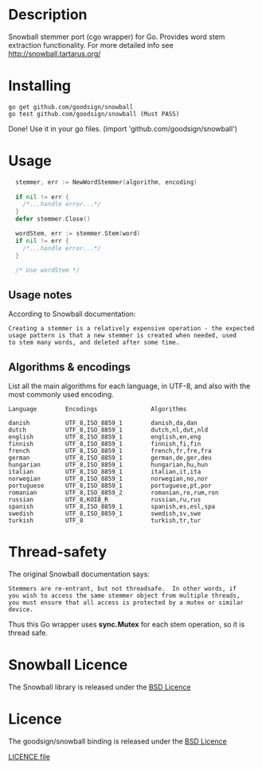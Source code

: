 Description
====

Snowball stemmer port (cgo wrapper) for Go. Provides word stem extraction functionality. For more detailed info see http://snowball.tartarus.org/

Installing
====

```
go get github.com/goodsign/snowball
go test github.com/goodsign/snowball (Must PASS)
```

Done! Use it in your go files. (import 'github.com/goodsign/snowball')

Usage
====

```go
  stemmer, err := NewWordStemmer(algorithm, encoding)
  
  if nil != err {
    /*...handle error...*/
  }
  defer stemmer.Close() 

  wordStem, err := stemmer.Stem(word)
  if nil != err {
    /*...handle error...*/
  }

  /* Use wordStem */

```
Usage notes
-----------

According to Snowball documentation:

```
Creating a stemmer is a relatively expensive operation - the expected
usage pattern is that a new stemmer is created when needed, used
to stem many words, and deleted after some time.
```

Algorithms & encodings
----

List all the main algorithms for each language, in UTF-8, and also with
the most commonly used encoding.

```
Language        Encodings               Algorithms

danish          UTF_8,ISO_8859_1        danish,da,dan
dutch           UTF_8,ISO_8859_1        dutch,nl,dut,nld
english         UTF_8,ISO_8859_1        english,en,eng
finnish         UTF_8,ISO_8859_1        finnish,fi,fin
french          UTF_8,ISO_8859_1        french,fr,fre,fra
german          UTF_8,ISO_8859_1        german,de,ger,deu
hungarian       UTF_8,ISO_8859_1        hungarian,hu,hun
italian         UTF_8,ISO_8859_1        italian,it,ita
norwegian       UTF_8,ISO_8859_1        norwegian,no,nor
portuguese      UTF_8,ISO_8859_1        portuguese,pt,por
romanian        UTF_8,ISO_8859_2        romanian,ro,rum,ron
russian         UTF_8,KOI8_R            russian,ru,rus
spanish         UTF_8,ISO_8859_1        spanish,es,esl,spa
swedish         UTF_8,ISO_8859_1        swedish,sv,swe
turkish         UTF_8                   turkish,tr,tur
```

Thread-safety
====

The original Snowball documentation says:

```
Stemmers are re-entrant, but not threadsafe.  In other words, if
you wish to access the same stemmer object from multiple threads,
you must ensure that all access is protected by a mutex or similar
device.
```

Thus this Go wrapper uses **sync.Mutex** for each stem operation, so it is thread safe.

Snowball Licence
==========

The Snowball library is released under the [BSD Licence](http://opensource.org/licenses/bsd-license.php)

Licence
==========

The goodsign/snowball binding is released under the [BSD Licence](http://opensource.org/licenses/bsd-license.php)

[LICENCE file](https://github.com/goodsign/libtextcat/blob/master/LICENCE)